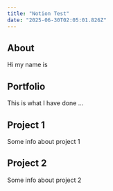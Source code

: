 ```yaml
---
title: "Notion Test"
date: "2025-06-30T02:05:01.826Z"
---
```



## About

Hi my name is


## Portfolio

This is what I have done …


## Project 1

Some info about project 1


## Project 2

Some info about project 2

